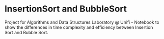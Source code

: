 # InsertionSort and BubbleSort

Project for Algorithms and Data Structures Laboratory @ Unifi - Notebook to show the differences in time complexity and efficiency between Insertion Sort and Bubble Sort.

